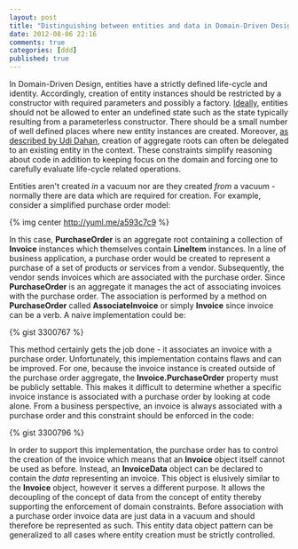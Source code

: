```yaml
---
layout: post
title: "Distinguishing between entities and data in Domain-Driven Design (DDD)"
date: 2012-08-06 22:16
comments: true
categories: [ddd]
published: true
---
```

In Domain-Driven Design, entities have a strictly defined life-cycle and identity. Accordingly, creation of entity instances should be restricted by a constructor with required parameters and possibly a factory. [Ideally](http://gorodinski.com/blog/2012/05/19/validation-in-domain-driven-design-ddd/), entities should not be allowed to enter an undefined state such as the state typically resulting from a parameterless constructor. There should be a small number of well defined places where new entity instances are created. Moreover, [as described by Udi Dahan](http://www.udidahan.com/2009/06/29/dont-create-aggregate-roots/), creation of aggregate roots can often be delegated to an existing entity in the context. These constraints simplify reasoning about code in addition to keeping focus on the domain and forcing one to carefully evaluate life-cycle related operations.

<!--more-->

Entities aren't created *in* a vacuum nor are they created *from* a vacuum - normally there are data which are required for creation. For example, consider a simplified purchase order model:

{% img center http://yuml.me/a593c7c9 %}

In this case, **PurchaseOrder** is an aggregate root containing a collection of **Invoice** instances which themselves contain **LineItem** instances. In a line of business application, a purchase order would be created to represent a purchase of a set of products or services from a vendor. Subsequently, the vendor sends invoices which are associated with the purchase order. Since **PurchaseOrder** is an aggregate it manages the act of associating invoices with the purchase order. The association is performed by a method on **PurchaseOrder** called **AssociateInvoice** or simply **Invoice** since invoice can be a verb. A naive implementation could be: 

{% gist 3300767 %}

This method certainly gets the job done - it associates an invoice with a purchase order. Unfortunately, this implementation contains flaws and can be improved. For one, because the invoice instance is created outside of the purchase order aggregate, the **Invoice.PurchaseOrder** property must be publicly settable. This makes it difficult to determine whether a specific invoice instance is associated with a purchase order by looking at code alone. From a business perspective, an invoice is always associated with a purchase order and this constraint should be enforced in the code:

{% gist 3300796 %}

In order to support this implementation, the purchase order has to control the creation of the invoice which means that an **Invoice** object itself cannot be used as before. Instead, an **InvoiceData** object can be declared to contain the *data* representing an invoice. This object is elusively similar to the **Invoice** object, however it serves a different purpose. It allows the decoupling of the concept of data from the concept of entity thereby supporting the enforcement of domain constraints. Before association with a purchase order invoice data are just data in a vacuum and should therefore be represented as such. This entity data object pattern can be generalized to all cases where entity creation must be strictly controlled.

